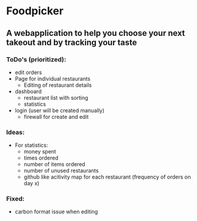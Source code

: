 # Foodpicker

## A webapplication to help you choose your next takeout and by tracking your taste


### ToDo's (prioritized):
- edit orders
- Page for individual restaurants
  - Editing of restaurant details
- dashboard
  - restaurant list with sorting
  - statistics
- login (user will be created manually)
  - firewall for create and edit

### Ideas:
- For statistics:
  - money spent
  - times ordered
  - number of items ordered
  - number of unused restaurants
  - github like acitivity map for each restaurant (frequency of orders on day x)


### Fixed:
- carbon format issue when editing